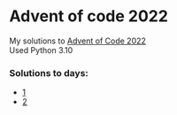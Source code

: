 # Advent of code 2022
My solutions to [Advent of Code 2022](https://adventofcode.com/2022)  
Used Python 3.10

### Solutions to days:
- [1](https://adventofcode.com/2022/day/1)
- [2](https://adventofcode.com/2022/day/2)
